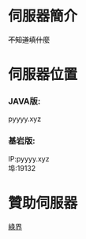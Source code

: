 # 伺服器簡介
~~不知道填什麼~~
# 伺服器位置
### JAVA版:
pyyyy.xyz
### 基岩版:
IP:pyyyy.xyz   
埠:19132
# 贊助伺服器
[綠界](https://pyyyy.cashier.ecpay.com.tw)

